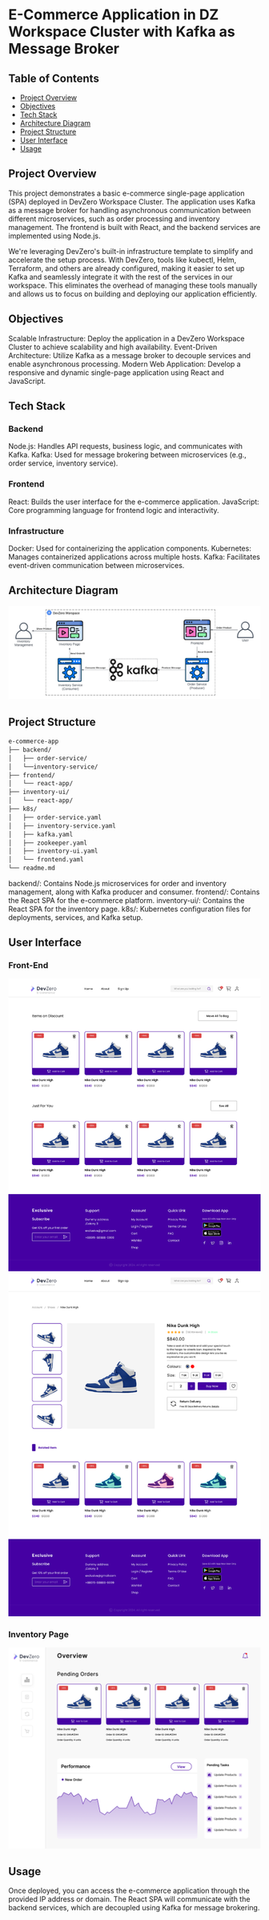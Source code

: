 # E-Commerce Application in DZ Workspace Cluster with Kafka as Message Broker

## Table of Contents
- [Project Overview](#project-overview)
- [Objectives](#objectives)
- [Tech Stack](#tech-stack)
- [Architecture Diagram](#architecture-diagram)
- [Project Structure](#project-structure)
- [User Interface](#user-interface)
- [Usage](#usage)

## Project Overview
This project demonstrates a basic e-commerce single-page application (SPA) deployed in DevZero Workspace Cluster. The application uses Kafka as a message broker for handling asynchronous communication between different microservices, such as order processing and inventory management. The frontend is built with React, and the backend services are implemented using Node.js.

We're leveraging DevZero's built-in infrastructure template to simplify and accelerate the setup process. With DevZero, tools like kubectl, Helm, Terraform, and others are already configured, making it easier to set up Kafka and seamlessly integrate it with the rest of the services in our workspace. This eliminates the overhead of managing these tools manually and allows us to focus on building and deploying our application efficiently.

## Objectives
Scalable Infrastructure: Deploy the application in a DevZero Workspace Cluster to achieve scalability and high availability.
Event-Driven Architecture: Utilize Kafka as a message broker to decouple services and enable asynchronous processing.
Modern Web Application: Develop a responsive and dynamic single-page application using React and JavaScript.

## Tech Stack
### Backend
Node.js: Handles API requests, business logic, and communicates with Kafka.
Kafka: Used for message brokering between microservices (e.g., order service, inventory service).
### Frontend
React: Builds the user interface for the e-commerce application.
JavaScript: Core programming language for frontend logic and interactivity.
### Infrastructure
Docker: Used for containerizing the application components.
Kubernetes: Manages containerized applications across multiple hosts.
Kafka: Facilitates event-driven communication between microservices.

## Architecture Diagram
![](.gitbook/assets/dz-kafka-arch.png)

## Project Structure

```bash
e-commerce-app
├── backend/
│   ├── order-service/
│   └──inventory-service/
├── frontend/
│   └── react-app/
├── inventory-ui/
│   └── react-app/
├── k8s/
│   ├── order-service.yaml
│   ├── inventory-service.yaml
│   ├── kafka.yaml
│   ├── zookeeper.yaml
│   ├── inventory-ui.yaml
│   └── frontend.yaml
└── readme.md
```
backend/: Contains Node.js microservices for order and inventory management, along with Kafka producer and consumer.
frontend/: Contains the React SPA for the e-commerce platform.
inventory-ui/: Contains the React SPA for the inventory page.
k8s/: Kubernetes configuration files for deployments, services, and Kafka setup.

## User Interface
### Front-End
![](.gitbook/assets/Customer-view-page.png)
![](.gitbook/assets/Product-Details-page.png)

### Inventory Page
![](.gitbook/assets/Backend-view.png)

## Usage

Once deployed, you can access the e-commerce application through the provided IP address or domain. The React SPA will communicate with the backend services, which are decoupled using Kafka for message brokering.

